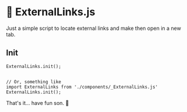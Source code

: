 
# 🔗 ExternalLinks.js

Just a simple script to locate external links and make then open in a new tab.


## Init
```
ExternalLinks.init();


// Or, something like
import ExternalLinks from './components/_ExternalLinks.js'
ExternalLinks.init();
```

That's it... have fun son. 🦂

